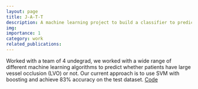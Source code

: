 ```yaml
---
layout: page
title: J-A-T-T
description: A machine learning project to build a classifier to predict whether a patient has large vessel occlusion or not
img: 
importance: 1
category: work
related_publications:
---
```


Worked with a team of 4 undegrad, we worked with a wide range of different machine learning algorithms to predict whether patients have large vessel occlusion (LVO) or not. Our current approach is to use SVM with boosting and achieve 83% accuracy on the test dataset. [Code](https://github.com/J-A-T-T/LVO-EEG)
